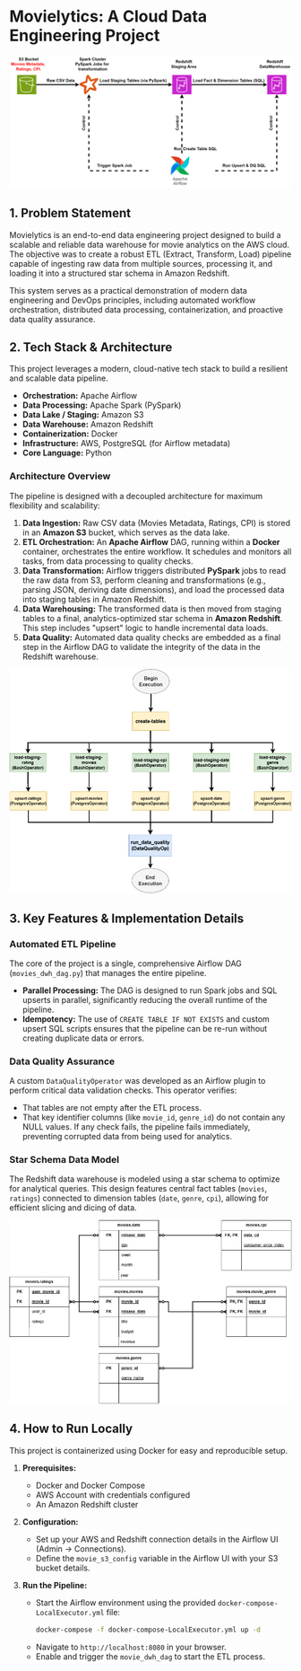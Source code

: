 # Movielytics: A Cloud Data Engineering Project

![Movielytics Architecture](documentation/README_images/Movielytics-High-Level.png)

## 1. Problem Statement

Movielytics is an end-to-end data engineering project designed to build a scalable and reliable data warehouse for movie analytics on the AWS cloud. The objective was to create a robust ETL (Extract, Transform, Load) pipeline capable of ingesting raw data from multiple sources, processing it, and loading it into a structured star schema in Amazon Redshift.

This system serves as a practical demonstration of modern data engineering and DevOps principles, including automated workflow orchestration, distributed data processing, containerization, and proactive data quality assurance.

## 2. Tech Stack & Architecture

This project leverages a modern, cloud-native tech stack to build a resilient and scalable data pipeline.

* **Orchestration:** Apache Airflow
* **Data Processing:** Apache Spark (PySpark)
* **Data Lake / Staging:** Amazon S3
* **Data Warehouse:** Amazon Redshift
* **Containerization:** Docker
* **Infrastructure:** AWS, PostgreSQL (for Airflow metadata)
* **Core Language:** Python

### Architecture Overview

The pipeline is designed with a decoupled architecture for maximum flexibility and scalability:

1.  **Data Ingestion:** Raw CSV data (Movies Metadata, Ratings, CPI) is stored in an **Amazon S3** bucket, which serves as the data lake.
2.  **ETL Orchestration:** An **Apache Airflow** DAG, running within a **Docker** container, orchestrates the entire workflow. It schedules and monitors all tasks, from data processing to quality checks.
3.  **Data Transformation:** Airflow triggers distributed **PySpark** jobs to read the raw data from S3, perform cleaning and transformations (e.g., parsing JSON, deriving date dimensions), and load the processed data into staging tables in Amazon Redshift.
4.  **Data Warehousing:** The transformed data is then moved from staging tables to a final, analytics-optimized star schema in **Amazon Redshift**. This step includes "upsert" logic to handle incremental data loads.
5.  **Data Quality:** Automated data quality checks are embedded as a final step in the Airflow DAG to validate the integrity of the data in the Redshift warehouse.

![Airflow DAG](documentation/README_images/DAG_Flow.png)

## 3. Key Features & Implementation Details

### Automated ETL Pipeline
The core of the project is a single, comprehensive Airflow DAG (`movies_dwh_dag.py`) that manages the entire pipeline.
* **Parallel Processing:** The DAG is designed to run Spark jobs and SQL upserts in parallel, significantly reducing the overall runtime of the pipeline.
* **Idempotency:** The use of `CREATE TABLE IF NOT EXISTS` and custom upsert SQL scripts ensures that the pipeline can be re-run without creating duplicate data or errors.

### Data Quality Assurance
A custom `DataQualityOperator` was developed as an Airflow plugin to perform critical data validation checks. This operator verifies:
* That tables are not empty after the ETL process.
* That key identifier columns (like `movie_id`, `genre_id`) do not contain any NULL values.
If any check fails, the pipeline fails immediately, preventing corrupted data from being used for analytics.

### Star Schema Data Model
The Redshift data warehouse is modeled using a star schema to optimize for analytical queries. This design features central fact tables (`movies`, `ratings`) connected to dimension tables (`date`, `genre`, `cpi`), allowing for efficient slicing and dicing of data.

![Data Model ERD](documentation/README_images/Movelytics-ERD.png)

## 4. How to Run Locally

This project is containerized using Docker for easy and reproducible setup.

1.  **Prerequisites:**
    * Docker and Docker Compose
    * AWS Account with credentials configured
    * An Amazon Redshift cluster

2.  **Configuration:**
    * Set up your AWS and Redshift connection details in the Airflow UI (Admin -> Connections).
    * Define the `movie_s3_config` variable in the Airflow UI with your S3 bucket details.

3.  **Run the Pipeline:**
    * Start the Airflow environment using the provided `docker-compose-LocalExecutor.yml` file:
        ```bash
        docker-compose -f docker-compose-LocalExecutor.yml up -d
        ```
    * Navigate to `http://localhost:8080` in your browser.
    * Enable and trigger the `movie_dwh_dag` to start the ETL process.
